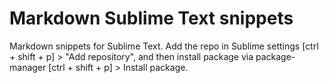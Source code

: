 # Markdown Sublime Text snippets

Markdown snippets for Sublime Text. Add the repo in Sublime settings [ctrl + shift + p] > "Add repository", and then install package via package-manager [ctrl + shift + p] > Install package.
